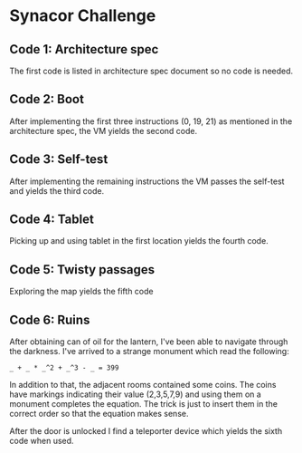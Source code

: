 # Synacor Challenge

## Code 1: Architecture spec
The first code is listed in architecture spec document so no code is needed.

## Code 2: Boot
After implementing the first three instructions (0, 19, 21) as mentioned in the architecture spec, the VM yields the
second code.

## Code 3: Self-test
After implementing the remaining instructions the VM passes the self-test and yields the third code.

## Code 4: Tablet
Picking up and using tablet in the first location yields the fourth code.

## Code 5: Twisty passages
Exploring the map yields the fifth code

## Code 6: Ruins
After obtaining can of oil for the lantern, I've been able to navigate through the darkness. I've arrived to a strange
monument which read the following:

```
_ + _ * _^2 + _^3 - _ = 399
```

In addition to that, the adjacent rooms contained some coins. The coins have markings indicating their value (2,3,5,7,9)
and using them on a monument completes the equation. The trick is just to insert them in the correct order so that the
equation makes sense.

After the door is unlocked I find a teleporter device which yields the sixth code when used.
